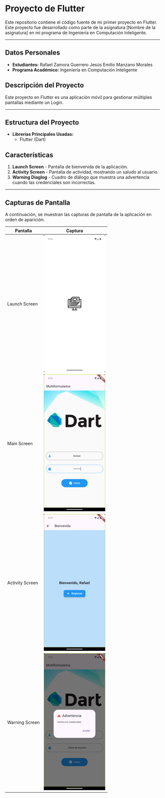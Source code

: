 # Proyecto de Flutter

Este repositorio contiene el código fuente de mi primer proyecto en Flutter. Este proyecto fue desarrollado como parte de la asignatura [Nombre de la asignatura] en mi programa de Ingeniería en Computación Inteligente.

---

## Datos Personales

- **Estudiantes:** 
Rafael Zamora Guerrero
Jesús Emilio Manzano Morales
- **Programa Académico:** Ingeniería en Computación Inteligente

## Descripción del Proyecto

Este proyecto en Flutter es una aplicación móvil para gestionar múltiples pantallas mediante un Login.

---

## Estructura del Proyecto

- **Librerías Principales Usadas:**
  - Flutter (Dart)

## Características

1. **Launch Screen** - Pantalla de bienvenida de la aplicación.
2. **Activity Screen** - Pantalla de actividad, mostrando un saludo al usuario.
3. **Warning Diaglog** - Cuadro de diálogo que muestra una advertencia cuando las credenciales son incorrectas.

---

## Capturas de Pantalla

A continuación, se muestran las capturas de pantalla de la aplicación en orden de aparición:

| Pantalla | Captura |
|----------|---------|
| Launch Screen | <img src="screenshots/launch.png" width="200"> |
| Main Screen   | <img src="screenshots/main.png" width="200"> |
| Activity Screen | <img src="screenshots/activity.png" width="200"> |
| Warning Screen  | <img src="screenshots/warning.png" width="200"> |